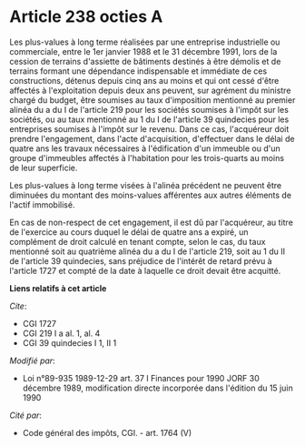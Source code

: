 # Article 238 octies A

Les plus-values à long terme réalisées par une entreprise industrielle ou commerciale, entre le 1er janvier 1988 et le 31
décembre 1991, lors de la cession de terrains d'assiette de bâtiments destinés à être démolis et de terrains formant une
dépendance indispensable et immédiate de ces constructions, détenus depuis cinq ans au moins et qui ont cessé d'être affectés
à l'exploitation depuis deux ans peuvent, sur agrément du ministre chargé du budget, être soumises au taux d'imposition
mentionné au premier alinéa du a du I de l'article 219 pour les sociétés soumises à l'impôt sur les sociétés, ou au taux
mentionné au 1 du I de l'article 39 quindecies pour les entreprises soumises à l'impôt sur le revenu. Dans ce cas,
l'acquéreur doit prendre l'engagement, dans l'acte d'acquisition, d'effectuer dans le délai de quatre ans les travaux
nécessaires à l'édification d'un immeuble ou d'un groupe d'immeubles affectés à l'habitation pour les trois-quarts au moins
de leur superficie.

Les plus-values à long terme visées à l'alinéa précédent ne peuvent être diminuées du montant des moins-values afférentes aux
autres éléments de l'actif immobilisé.

En cas de non-respect de cet engagement, il est dû par l'acquéreur, au titre de l'exercice au cours duquel le délai de quatre
ans a expiré, un complément de droit calculé en tenant compte, selon le cas, du taux mentionné soit au quatrième alinéa du a
du I de l'article 219, soit au 1 du II de l'article 39 quindecies, sans préjudice de l'intérêt de retard prévu à l'article
1727 et compté de la date à laquelle ce droit devait être acquitté.

**Liens relatifs à cet article**

_Cite_:

  - CGI 1727
  - CGI 219 I a al. 1, al. 4
  - CGI 39 quindecies I 1, II 1

_Modifié par_:

  - Loi n°89-935 1989-12-29 art. 37 I Finances pour 1990 JORF 30 décembre 1989, modification directe incorporée dans l'édition du 15 juin 1990

_Cité par_:

  - Code général des impôts, CGI. - art. 1764 (V)

